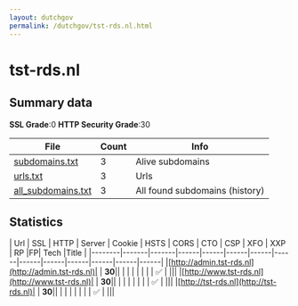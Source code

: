 ```yaml
---
layout: dutchgov
permalink: /dutchgov/tst-rds.nl.html
---
```



# tst-rds.nl
## Summary data


**SSL Grade**:0
**HTTP Security Grade**:30


| File       | Count | Info |
|------------|-------|------|
|[subdomains.txt](/data/tst-rds.nl/subdomains.txt)|3|Alive subdomains|
|[urls.txt](/data/tst-rds.nl/urls.txt)|3|Urls|
|[all_subdomains.txt](/data/tst-rds.nl/all_subdomains.txt)|3|All found subdomains (history)|


## Statistics


| Url | SSL | HTTP | Server | Cookie | HSTS | CORS | CTO | CSP | XFO | XXP | RP |FP| Tech |Title |
|--------|-------|-------|------|------|------|------|------|------|------|------|------|------|------|
|[http://admin.tst-rds.nl](http://admin.tst-rds.nl)| | **30**|| | | | | | | | :white_check_mark: | |||
|[http://www.tst-rds.nl](http://www.tst-rds.nl)| | **30**|| | | | | | | | :white_check_mark: | |||
|[http://tst-rds.nl](http://tst-rds.nl)| | **30**|| | | | | | | | :white_check_mark: | |||
